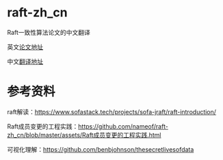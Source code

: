 # raft-zh_cn
Raft一致性算法论文的中文翻译

英文[论文地址](https://ramcloud.atlassian.net/wiki/download/attachments/6586375/raft.pdf)

中文[翻译地址](https://github.com/nameof/raft-zh_cn/blob/master/raft-zh_cn.md)

# 参考资料
raft解读：https://www.sofastack.tech/projects/sofa-jraft/raft-introduction/

Raft成员变更的工程实践：https://github.com/nameof/raft-zh_cn/blob/master/assets/Raft成员变更的工程实践.html

可视化理解：https://github.com/benbjohnson/thesecretlivesofdata
